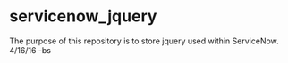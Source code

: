 # servicenow_jquery
The purpose of this repository is to store jquery used within ServiceNow.
4/16/16 -bs
